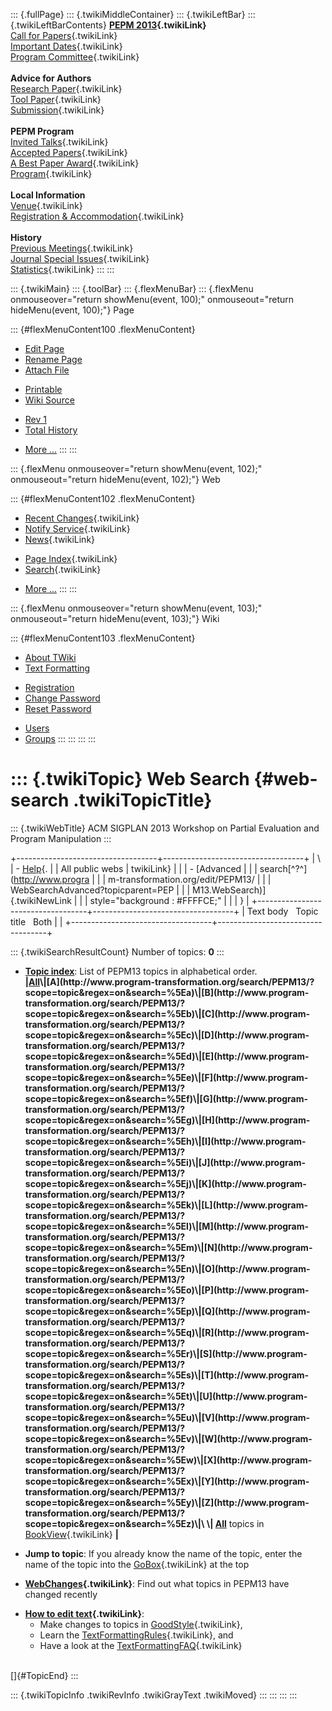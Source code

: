 ::: {.fullPage}
::: {.twikiMiddleContainer}
::: {.twikiLeftBar}
::: {.twikiLeftBarContents}
**[PEPM 2013](WebHome){.twikiLink}**\
[Call for Papers](CallForPapers){.twikiLink}\
[Important Dates](ImportantDates){.twikiLink}\
[Program Committee](ProgramCommittee){.twikiLink}\
\
**Advice for Authors**\
[Research Paper](ResearchPaperAdvice){.twikiLink}\
[Tool Paper](ToolPaperAdvice){.twikiLink}\
[Submission](PaperSubmission){.twikiLink}\
\
**PEPM Program**\
[Invited Talks](InvitedTalks){.twikiLink}\
[Accepted Papers](AcceptedPapers){.twikiLink}\
[A Best Paper Award](ABestPaperAward){.twikiLink}\
[Program](Program){.twikiLink}\
\
**Local Information**\
[Venue](WorkshopVenue){.twikiLink}\
[Registration & Accommodation](RegistrationAndAccomodation){.twikiLink}\
\
**History**\
[Previous Meetings](PreviousMeetings){.twikiLink}\
[Journal Special Issues](SpecialIssues){.twikiLink}\
[Statistics](HistoricalStatistics){.twikiLink}
:::
:::

::: {.twikiMain}
::: {.toolBar}
::: {.flexMenuBar}
::: {.flexMenu onmouseover="return showMenu(event, 100);" onmouseout="return hideMenu(event, 100);"}
Page

::: {#flexMenuContent100 .flexMenuContent}
-   [Edit
    Page](http://www.program-transformation.org/edit/PEPM13/WebSearch?t=1536827684)
-   [Rename
    Page](http://www.program-transformation.org/rename/PEPM13/WebSearch)
-   [Attach
    File](http://www.program-transformation.org/attach/PEPM13/WebSearch)

<!-- -->

-   [Printable](http://www.program-transformation.org/view/PEPM13/WebSearch?skin=print.pattern)
-   [Wiki
    Source](http://www.program-transformation.org/view/PEPM13/WebSearch?skin=text&raw=on&contenttype=text/plain)

<!-- -->

-   [Rev
    1](http://www.program-transformation.org/view/PEPM13/WebSearch?rev=1.1)
-   [Total
    History](http://www.program-transformation.org/rdiff/PEPM13/WebSearch)

<!-- -->

-   [More
    \...](http://www.program-transformation.org/oops/PEPM13/WebSearch?template=oopsmore&param1=1.1&param2=1.1)
:::
:::

::: {.flexMenu onmouseover="return showMenu(event, 102);" onmouseout="return hideMenu(event, 102);"}
Web

::: {#flexMenuContent102 .flexMenuContent}
-   [Recent Changes](WebChanges){.twikiLink}
-   [Notify Service](WebNotify){.twikiLink}
-   [News](WebNews){.twikiLink}

<!-- -->

-   [Page Index](WebIndex){.twikiLink}
-   [Search](WebSearch){.twikiLink}

<!-- -->

-   [More
    \...](http://www.program-transformation.org/oops/PEPM13/WebSearch?template=oopsmore&param1=1.1&param2=1.1)
:::
:::

::: {.flexMenu onmouseover="return showMenu(event, 103);" onmouseout="return hideMenu(event, 103);"}
Wiki

::: {#flexMenuContent103 .flexMenuContent}
-   [About
    TWiki](http://www.program-transformation.org/view/TWiki/WebHome)
-   [Text
    Formatting](http://www.program-transformation.org/view/TWiki/TextFormattingRules)

<!-- -->

-   [Registration](http://www.program-transformation.org/view/TWiki/TWikiRegistration)
-   [Change
    Password](http://www.program-transformation.org/view/TWiki/ChangePassword)
-   [Reset
    Password](http://www.program-transformation.org/view/TWiki/ResetPassword)

<!-- -->

-   [Users](http://www.program-transformation.org/view/Main/TWikiUsers)
-   [Groups](http://www.program-transformation.org/view/Main/TWikiGroups)
:::
:::
:::
:::

::: {.twikiTopic}
Web Search {#web-search .twikiTopicTitle}
==========

::: {.twikiWebTitle}
ACM SIGPLAN 2013 Workshop on Partial Evaluation and Program Manipulation
:::

+-----------------------------------+-----------------------------------+
| \                                 | -   [Help](../TWiki/SearchHelp){. |
| All public webs                   | twikiLink}                        |
|                                   | -   [Advanced                     |
|                                   |     search[^?^](http://www.progra |
|                                   | m-transformation.org/edit/PEPM13/ |
|                                   | WebSearchAdvanced?topicparent=PEP |
|                                   | M13.WebSearch)]{.twikiNewLink     |
|                                   |     style="background : #FFFFCE;" |
|                                   | }                                 |
+-----------------------------------+-----------------------------------+
| Text body   Topic title   Both    |                                   |
+-----------------------------------+-----------------------------------+

::: {.twikiSearchResultCount}
Number of topics: **0**
:::

-   **[Topic
    index](http://www.program-transformation.org/search/PEPM13/?scope=topic&regex=on&search=\.*)**:
    List of PEPM13 topics in alphabetical order.\
    **\|[All](http://www.program-transformation.org/search/PEPM13/?scope=topic&regex=on&search=\.*)\|[A](http://www.program-transformation.org/search/PEPM13/?scope=topic&regex=on&search=%5Ea)\|[B](http://www.program-transformation.org/search/PEPM13/?scope=topic&regex=on&search=%5Eb)\|[C](http://www.program-transformation.org/search/PEPM13/?scope=topic&regex=on&search=%5Ec)\|[D](http://www.program-transformation.org/search/PEPM13/?scope=topic&regex=on&search=%5Ed)\|[E](http://www.program-transformation.org/search/PEPM13/?scope=topic&regex=on&search=%5Ee)\|[F](http://www.program-transformation.org/search/PEPM13/?scope=topic&regex=on&search=%5Ef)\|[G](http://www.program-transformation.org/search/PEPM13/?scope=topic&regex=on&search=%5Eg)\|[H](http://www.program-transformation.org/search/PEPM13/?scope=topic&regex=on&search=%5Eh)\|[I](http://www.program-transformation.org/search/PEPM13/?scope=topic&regex=on&search=%5Ei)\|[J](http://www.program-transformation.org/search/PEPM13/?scope=topic&regex=on&search=%5Ej)\|[K](http://www.program-transformation.org/search/PEPM13/?scope=topic&regex=on&search=%5Ek)\|[L](http://www.program-transformation.org/search/PEPM13/?scope=topic&regex=on&search=%5El)\|[M](http://www.program-transformation.org/search/PEPM13/?scope=topic&regex=on&search=%5Em)\|[N](http://www.program-transformation.org/search/PEPM13/?scope=topic&regex=on&search=%5En)\|[O](http://www.program-transformation.org/search/PEPM13/?scope=topic&regex=on&search=%5Eo)\|[P](http://www.program-transformation.org/search/PEPM13/?scope=topic&regex=on&search=%5Ep)\|[Q](http://www.program-transformation.org/search/PEPM13/?scope=topic&regex=on&search=%5Eq)\|[R](http://www.program-transformation.org/search/PEPM13/?scope=topic&regex=on&search=%5Er)\|[S](http://www.program-transformation.org/search/PEPM13/?scope=topic&regex=on&search=%5Es)\|[T](http://www.program-transformation.org/search/PEPM13/?scope=topic&regex=on&search=%5Et)\|[U](http://www.program-transformation.org/search/PEPM13/?scope=topic&regex=on&search=%5Eu)\|[V](http://www.program-transformation.org/search/PEPM13/?scope=topic&regex=on&search=%5Ev)\|[W](http://www.program-transformation.org/search/PEPM13/?scope=topic&regex=on&search=%5Ew)\|[X](http://www.program-transformation.org/search/PEPM13/?scope=topic&regex=on&search=%5Ex)\|[Y](http://www.program-transformation.org/search/PEPM13/?scope=topic&regex=on&search=%5Ey)\|[Z](http://www.program-transformation.org/search/PEPM13/?scope=topic&regex=on&search=%5Ez)\|\
    \|
    [All](http://www.program-transformation.org/search/PEPM13/?scope=topic&regex=on&bookview=on&search=\.*)**
    topics in [BookView](../TWiki/BookView){.twikiLink} **\|**

<!-- -->

-   **Jump to topic**: If you already know the name of the topic, enter
    the name of the topic into the [GoBox](../TWiki/GoBox){.twikiLink}
    at the top

<!-- -->

-   **[WebChanges](../TWiki/WebChanges){.twikiLink}**: Find out what
    topics in PEPM13 have changed recently

<!-- -->

-   **[How to edit text](../TWiki/GoodStyle){.twikiLink}**:
    -   Make changes to topics in
        [GoodStyle](../TWiki/GoodStyle){.twikiLink},
    -   Learn the
        [TextFormattingRules](../TWiki/TextFormattingRules){.twikiLink},
        and
    -   Have a look at the
        [TextFormattingFAQ](../TWiki/TextFormattingFAQ){.twikiLink}

\
[]{#TopicEnd}
:::

::: {.twikiTopicInfo .twikiRevInfo .twikiGrayText .twikiMoved}
:::
:::
:::
:::
